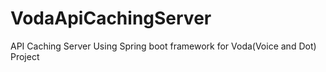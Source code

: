 # VodaApiCachingServer
API Caching Server Using Spring boot framework for Voda(Voice and Dot) Project
